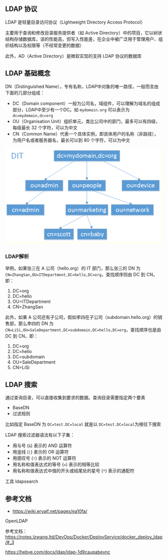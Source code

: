 ## LDAP 协议

LDAP 是轻量目录访问协议（Lightweight Directory Access Protocol）

主要用于查询和修改目录服务提供者（如 Active Directory）中的项目，它以树状结构存储数据库，读的性能高，但写入性能差，在企业中被广泛用于管理用户、组织结构以及权限等（不经常变更的数据）

此外，AD（Active Directory）是微软实现的支持 LDAP 协议的数据库

## LDAP 基础概念

DN（Distinguished Name），专有名称，LDAP中对象的唯一路径，一般而言由下面的几部分组成：

- DC（Domain component）一般为公司名，域组件，可以理解为域名的组成部分，LDAP中至少有一个DC。如 `mydomain.org` 可以表示为 `dc=mydomain,dc=org`
- OU（Organisation Unit）组织单元，类比公司中的部门，最多可以有四级，每级最长 32 个字符，可以为中文
- CN（Common Name）代表一个具体实例，即具体用户的名称（非路径），为用户名或者服务器名，最长可以到 80 个字符，可以为中文

![img](./.assets/LDAP/dit.png)

### LDAP解析

举例，如果张三在 A 公司（hello.org）的 IT 部门，那么张三的 DN 为`CN=ZhangSan,OU=ITDepartment,DC=hello,DC=org`，查找顺序则由 DC 到 CN，即：

1. DC=org
2. DC=hello
3. OU=ITDepartment
4. CN=ZhangSan

此外，如果 A 公司还有子公司，假如李四在子公司（subdomain.hello.org）的销售部，那么李四的 DN 为`CN=LiSi,OU=SaleDepartment,DC=subdomain,DC=hello,DC=org`，查找顺序也是由 DC 到 CN，即：

1. DC=org
2. DC=hello
3. DC=subdomain
4. OU=SaleDepartment
5. CN=LiSi

## LDAP 搜索

通过查询目录，可以直接收集到要求的数据。查询目录需要指定两个要素

- BaseDN
- 过滤规则

比如指定 BaseDN 为 `DC=test.DC=local` 就是以 `DC=test.DC=local`为根往下搜索

LDAP 搜索过滤器语法有以下子集：

- 用与号 (`&`) 表示的 AND 运算符
- 用竖线 (`|`) 表示的 OR 运算符
- 用感叹号 (`!`) 表示的 NOT 运算符
- 用名称和值表达式的等号 (`=`) 表示的相等比较
- 用名称和值表达式中值的开头或结尾处的星号 (`*`) 表示的通配符

工具 ldapsearch

## 参考文档

- <https://wiki.eryajf.net/pages/ea10fa/>

OpenLDAP

参考文档：<https://notes.lzwang.ltd/DevOps/Docker/DeployService/docker_deploy_ldap/#_3>

<https://hebye.com/docs/ldap/ldap-1d9caupabevnc>